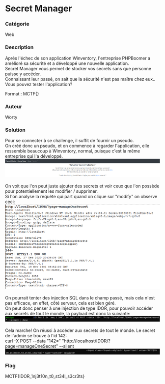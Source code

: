 # Secret Manager

### Catégorie

Web

### Description

Après l'échec de son application Winventory, l'entreprise PHPBoomer a amélioré sa sécurité et a développé une nouvelle application.<br/>
Secret Manager vous permet de stocker vos secrets sans que personne puisse y accéder.<br/>
Connaissant leur passé, on sait que la sécurité n'est pas maître chez eux..<br/>
Vous pouvez tester l'application?

Format : MCTF{}

### Auteur 

Worty

### Solution

Pour se connecter à se challenge, il suffit de fournir un pseudo.<br/>
On créé donc un pseudo, et on commence à regarder l'application, elle ressemble beaucoup à Winventory, normal, puisque c'est la même entreprise qui l'a développé.<br/>
![alt](images/mainpage.png)
<br/><br/>
On voit que l'on peut juste ajouter des secrets et voir ceux que l'on possède pour potentiellement les modifier / supprimer.<br/>
Si l'on analyse la requête qui part quand on clique sur "modify" on observe ceci:<br/>
![alt](images/request.png)
<br/><br/>
On pourrait tenter des injection SQL dans le champ passé, mais cela n'est pas efficace, en effet, côté serveur, cela est bien géré.<br/>
On peut donc penser à une injection de type IDOR, pour pouvoir accéder aux secrets de tout le monde, la payload est donc la suivante:<br/>
![alt](images/payload.png)
<br/><br/>
Cela marche! On réussi à accéder aux secrets de tout le monde. Le secret de l'admin se trouve à l'id 142:<br/>
curl -X POST --data "142=" "http://localhost/IDOR/?page=manageOneSecret" --silent<br/>
![alt](images/flag.png)

### Flag

MCTF{IDOR_1nj3t10n_t0_st34l_s3cr3ts}